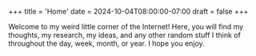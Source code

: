 +++
title = 'Home'
date = 2024-10-04T08:00:00-07:00
draft = false
+++

Welcome to my weird little corner of the Internet! Here, you will find my thoughts, my research, my ideas, and any other random stuff I think of throughout the day, week, month, or year. I hope you enjoy.